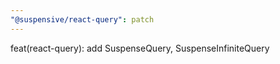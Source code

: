 ```yaml
---
"@suspensive/react-query": patch
---
```


feat(react-query): add SuspenseQuery, SuspenseInfiniteQuery
